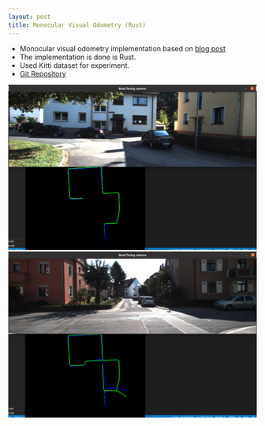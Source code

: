 ```yaml
---
layout: post
title: Monocular Visual Odometry (Rust)
---
```


* Monocular visual odometry implementation based on [blog post](https://avisingh599.github.io/vision/monocular-vo/)
* The implementation is done is Rust.
* Used Kitti dataset for experiment.
* [Git Repository](https://github.com/pranayspeed/mono-vo-rust)

![Monovo1](/public/images/monovo_1.png)
![Monovo2](/public/images/monovo_2.png)